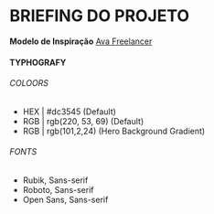 # BRIEFING DO PROJETO

**Modelo de Inspiração**
[Ava Freelancer](http://www.templatemonsterpreview.com/pt-br/demo/195084.html)

#### TYPHOGRAFY

###### COLOORS

- HEX | #dc3545 (Default)
- RGB | rgb(220, 53, 69) (Default)
- RGB | rgb(101,2,24) (Hero Background Gradient)

###### FONTS

- Rubik, Sans-serif
- Roboto, Sans-serif
- Open Sans, Sans-serif